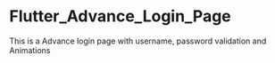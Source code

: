# Flutter_Advance_Login_Page
This  is a Advance login page with username, password validation and Animations
